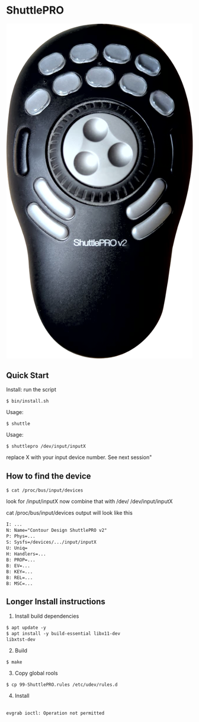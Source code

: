 # ShuttlePRO


![ShuttlePROv2](https://github.com/patomation/ShuttlePRO/blob/master/shuttle-pro-v2.png)


## Quick Start

Install: run the script
```
$ bin/install.sh
```

Usage:
```
$ shuttle
```

Usage:
```
$ shuttlepro /dev/input/inputX
```
replace X with your input device number. See next session"

## How to find the device

```
$ cat /proc/bus/input/devices

```
look for /input/inputX
now combine that with /dev/
/dev/input/inputX

cat /proc/bus/input/devices output will look like this
```
I: ...
N: Name="Contour Design ShuttlePRO v2"
P: Phys=...
S: Sysfs=/devices/.../input/inputX
U: Uniq=
H: Handlers=...
B: PROP=...
B: EV=...
B: KEY=...
B: REL=...
B: MSC=...

```

## Longer Install instructions

1. Install build dependencies
```
$ apt update -y
$ apt install -y build-essential libx11-dev 
libxtst-dev
```

2. Build
```
$ make
```

3. Copy global rools
```
$ cp 99-ShuttlePRO.rules /etc/udev/rules.d
```

4. Install
```
 
evgrab ioctl: Operation not permitted
